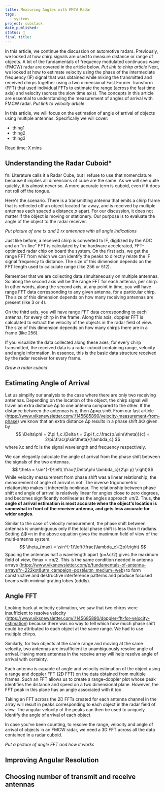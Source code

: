 ```yaml
---
title: Measuring Angles with FMCW Radar
tags:
  - systems
project: substack
date_published: 
status: 🚧
final title:
---
```

In this article, we continue the discussion on automotive radars. Previously, we looked at how chirp signals are used to measure distance or range of objects. A lot of the fundamentals of frequency modulated continuous wave (FMCW) radar are covered in the article below.
*Put link to chirp article*
Next, we looked at how to estimate velocity using the phase of the intermediate frequency (IF) signal that was obtained while mixing the transmitted and received chirps together using a two dimensional Fast Fourier Transform (FFT) that used individual FFTs to estimate the range (across the fast time axis) and velocity (across the slow time axis). The concepts in this article are essential to understanding the measurement of angles of arrival with FMCW radar. 
*Put link to velocity article*

In this article, we will focus on the estimation of angle of arrival of objects using multiple antennas. Specifically we will cover:
- thing1
- thing2
- thing3

Read time: X mins

## Understanding the Radar Cuboid*

fn: Literature calls it a Radar Cube, but I refuse to use that nomenclature because it implies all dimensions of cube are the same. As we will see quite quickly, it is almost never so. A more accurate term is cuboid, even if it does not roll off the tongue.

Here's the scenario. There is a transmitting antenna that emits a chirp frame that is reflected off an object located far away, and is received by multiple antennas each spaced a distance *p* apart. For our discussion, it does not matter if the object is moving or stationery. Our purpose is to evaluate the angle of the object to the radar receiver.

*Put picture of one tx and 2 rx antennas with all angle indications*

Just like before, a received chirp is converted to IF, digitized by the ADC and an "in-line" FFT is calculated by the hardware accelerated, FFT-optimized radar chip on board the system. On the first axis, we get the range FFT from which we can identify the peaks to directly relate the IF signal frequency to distance. The size of this dimension depends on the FFT length used to calculate range (like 256 or 512).

Remember that we are collecting data simultaneously on multiple antennas. So along the second axis will be the range FFT for each antenna, per chirp. In other words, along the second axis, at any point in time, you will have range FFT data corresponding to any given antenna, for a particular chirp. The size of this dimension depends on how many receiving antennas are present (like 3 or 4).

On the third axis, you will have range FFT data corresponding to each antenna, for every chirp in the frame. Along this axis, doppler FFT is calculated to extract the velocity of the objects in the radar field of view. The size of this dimension depends on how many chirps there are in a frame (like 256).

If you visualize the data collected along these axes, for every chirp transmitted, the received data is a radar cuboid containing range, velocity and angle information. In essence, this is the basic data structure received by the radar receiver for every frame. 

*Draw a radar cuboid*

## Estimating Angle of Arrival

Let us simplify our analysis to the case where there are only two receiving antennas. Depending on the location of the object, the chirp signal will travel an extra distance Δp to one antenna compared to the other. If the distance between the antennas is p, then Δp=p.sinθ. From our last article (https://www.viksnewsletter.com/i/145685890/velocity-measurement-from-phase) we know that an extra distance Δp results in a phase shift ΔΦ given by
$$ \Delta\phi = 2\pi f_c.\Delta t = 2\pi f_c.\frac{p.\sin(\theta)}{c} = 2\pi.\frac{p\sin\theta}{\lambda_c} $$
where λc and fc is the signal wavelength and frequency respectively.

We can elegantly calculate the angle of arrival from the phase shift between the signals of the two antennas.
$$ \theta = \sin^{-1}\left( \frac{\Delta\phi \lambda_c}{2\pi p} \right)$$
While velocity measurement from phase shift was a linear relationship, the measurement of angle of arrival is not. The inverse trigonometric relationship makes it inherently nonlinear. The relationship between phase shift and angle of arrival is relatively linear for angles close to zero degrees, and becomes significantly nonlinear as the angles approach ±π/2. Thus, **the angle of arrival estimation is most accurate when the object's location is somewhat in front of the receiver antenna, and gets less accurate for wider angles**.

Similar to the case of velocity measurement, the phase shift between antennas is unambiguous only if the total phase shift is less than π radians. Setting ΔΦ=π in the above equation gives the maximum field of view of the multi-antenna system.
$$ \theta_{max} = \sin^{-1}\left(\frac{\lambda_c}{2p}\right) $$
Spacing the antennas half a wavelength apart (p=λc/2) gives the maximum field of view, θmax = ±π/2. This is the same condition needed in antenna arrays (https://www.viksnewsletter.com/p/fundamentals-of-antenna-arrays?r=222kot&utm_campaign=post&utm_medium=web) to form constructive and destructive interference patterns and produce focused beams with minimal grating lobes (oddly).
## Angle FFT

Looking back at velocity estimation, we saw that two chirps were insufficient to resolve velocity (https://www.viksnewsletter.com/i/145685890/doppler-fft-for-velocity-estimation) because there was no way to tell which how much phase shift could be attributed to each object at the same range. We had to use multiple chirps.

Similarly, for two objects at the same range and moving at the same velocity, two antennas are insufficient to unambiguously resolve angle of arrival. Having more antennas in the receive array will help resolve angle of arrival with certainty.

Each antenna is capable of angle and velocity estimation of the object using a range and doppler FFT (2D FFT) on the data obtained from multiple frames. Such an FFT allows us to create a range-doppler plot whose peak identifies the distance and speed on a two dimensional plane. However, the FFT peak in this plane has an angle associated with it too.

Taking an FFT across the 2D FFTs created for each antenna channel in the array will result in peaks corresponding to each object in the radar field of view. The angular velocity of the peaks can then be used to uniquely identify the angle of arrival of each object.

In case you've been counting, to resolve the range, velocity and angle of arrival of objects in an FMCW radar, we need a 3D FFT across all the data contained in a radar cuboid.

*Put a picture of angle FFT and how it works*

## Improving Angular Resolution


## Choosing number of transmit and receive antennas













